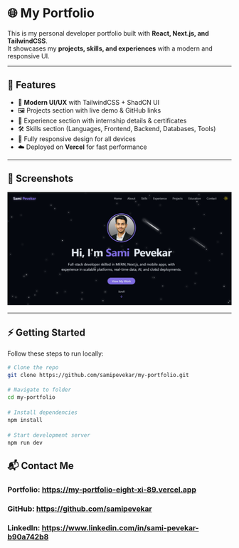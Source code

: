 # 🌐 My Portfolio

This is my personal developer portfolio built with **React, Next.js, and TailwindCSS**.  
It showcases my **projects, skills, and experiences** with a modern and responsive UI.

---

## 🚀 Features

- 🎨 **Modern UI/UX** with TailwindCSS + ShadCN UI  
- 🖼️ Projects section with live demo & GitHub links  
- 💼 Experience section with internship details & certificates  
- 🛠️ Skills section (Languages, Frontend, Backend, Databases, Tools)  
- 📱 Fully responsive design for all devices  
- ☁️ Deployed on **Vercel** for fast performance  


---

## 📸 Screenshots
![Portfolio Screenshot](./public/screenshot.png)

---
## ⚡ Getting Started

Follow these steps to run locally:

```bash
# Clone the repo
git clone https://github.com/samipevekar/my-portfolio.git

# Navigate to folder
cd my-portfolio

# Install dependencies
npm install

# Start development server
npm run dev
```

## 📬 Contact Me

### Portfolio: https://my-portfolio-eight-xi-89.vercel.app

### GitHub: https://github.com/samipevekar

### LinkedIn: https://www.linkedin.com/in/sami-pevekar-b90a742b8
